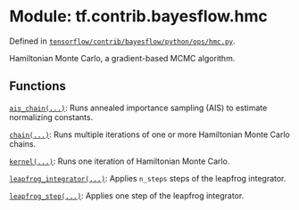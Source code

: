 <div itemscope itemtype="http://developers.google.com/ReferenceObject">
<meta itemprop="name" content="tf.contrib.bayesflow.hmc" />
</div>

# Module: tf.contrib.bayesflow.hmc



Defined in [`tensorflow/contrib/bayesflow/python/ops/hmc.py`](https://www.tensorflow.org/code/tensorflow/contrib/bayesflow/python/ops/hmc.py).

Hamiltonian Monte Carlo, a gradient-based MCMC algorithm.

## Functions

[`ais_chain(...)`](../../../tf/contrib/bayesflow/hmc/ais_chain.md): Runs annealed importance sampling (AIS) to estimate normalizing constants.

[`chain(...)`](../../../tf/contrib/bayesflow/hmc/chain.md): Runs multiple iterations of one or more Hamiltonian Monte Carlo chains.

[`kernel(...)`](../../../tf/contrib/bayesflow/hmc/kernel.md): Runs one iteration of Hamiltonian Monte Carlo.

[`leapfrog_integrator(...)`](../../../tf/contrib/bayesflow/hmc/leapfrog_integrator.md): Applies `n_steps` steps of the leapfrog integrator.

[`leapfrog_step(...)`](../../../tf/contrib/bayesflow/hmc/leapfrog_step.md): Applies one step of the leapfrog integrator.

